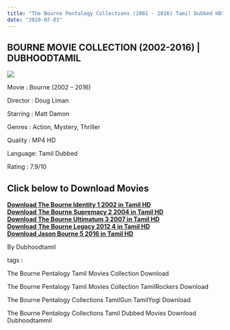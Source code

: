 ```yaml
---
title: "The Bourne Pentalogy Collections (2002 - 2016) Tamil Dubbed HD"
date: "2020-07-03"
---
```


## BOURNE MOVIE COLLECTION (2002-2016) | DUBHOODTAMIL

  

  

[![](https://1.bp.blogspot.com/-ukLnAVxD7-I/Xv2x3MdUsVI/AAAAAAAAAIQ/eeSgl8yCc1QzA482M5Nmio9F3Iy3ztpggCK4BGAsYHg/w439-h625/70446b843b4aa70e7bd41d9462e7385f.jpg)](https://1.bp.blogspot.com/-ukLnAVxD7-I/Xv2x3MdUsVI/AAAAAAAAAIQ/eeSgl8yCc1QzA482M5Nmio9F3Iy3ztpggCK4BGAsYHg/s661/70446b843b4aa70e7bd41d9462e7385f.jpg)

  

Movie : Bourne (2002 – 2016)

Director : Doug Liman

Starring : Matt Damon

Genres : Action, Mystery, Thriller

Quality : MP4 HD

Language: Tamil Dubbed

Rating : 7.9/10

  

  

## Click below to Download Movies

  

**[Download The Bourne Identity 1 2002 in Tamil HD](https://dubhoodtamil.blogspot.com/2020/07/the-bourne-identity-tamil-dubbed-hd.html)**  
[**Download** **The Bourne Supremacy 2 2004 in Tamil HD**](https://dubhoodtamil.blogspot.com/2020/07/TheBourneSupremacy-TamilDubbed.html)  
**[Download The Bourne Ultimatum 3 2007 in Tamil HD](https://dubhoodtamil.blogspot.com/2020/07/THE-BOURNE-ULTIMATUM-Tamil-Dubbed-HD.html)**  
[**Download** **The Bourne Legacy 2012 4 in Tamil HD**](https://dubhoodtamil.blogspot.com/2020/07/TheBourneLegacy-tamildubbed.html)  
**[Download Jason Bourne 5 2016 in Tamil HD](https://dubhoodtamil.blogspot.com/2020/07/JasonBourne-TamilDubbed-HD.html)**

By Dubhoodtamil

  

  

  

tags :

  

The Bourne Pentalogy Tamil Movies Collection Download

  

The Bourne Pentalogy Tamil Movies Collection TamilRockers Download

  

The Bourne Pentalogy Collections TamilGun TamilYogi Download

  

The Bourne Pentalogy Collections Tamil Dubbed Movies Download Dubhoodtammil

